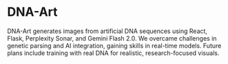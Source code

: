 # DNA-Art
DNA-Art generates images from artificial DNA sequences using React, Flask, Perplexity Sonar, and Gemini Flash 2.0. We overcame challenges in genetic parsing and AI integration, gaining skills in real-time models. Future plans include training with real DNA for realistic, research-focused visuals.
